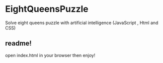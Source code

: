 # EightQueensPuzzle
Solve eight queens puzzle with artificial intelligence (JavaScript , Html and CSS)
## readme!
open index.html in your browser then enjoy!
